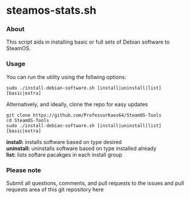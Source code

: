 # steamos-stats.sh

### About
This script aids in installing basic or full sets of Debian software
to SteamOS.
 
### Usage

You can run the utility using the follwing options:
```
sudo ./install-debian-software.sh [install|uninstall|list] [basic|extra]
```

Alternatively, and ideally, clone the repo for easy updates
```
git clone https://github.com/ProfessorKaos64/SteamOS-Tools
cd SteamOS-Tools
sudo ./install-debian-software.sh [install|uninstall|list] [basic|extra]
```

**install:** installs software based on type desired  
**uninstall:** uninstalls software based on type installed already  
**list:** lists softare pacakges in each install group  

### Please note

Submit all questions, comments, and pull requests to the issues and pull requests area of this git repository
 here

